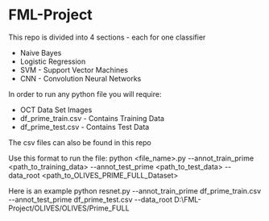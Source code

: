 # FML-Project

This repo is divided into 4 sections - each for one classifier 
* Naive Bayes 
* Logistic Regression
* SVM - Support Vector Machines
* CNN - Convolution Neural Networks

In order to run any python file you will require:
* OCT Data Set Images 
* df_prime_train.csv - Contains Training Data 
* df_prime_test.csv - Contains Test Data 

The csv files can also be found in this repo

Use this format to run the file: 
python <file_name>.py --annot_train_prime <path_to_training_data> --annot_test_prime <path_to_test_data> --data_root <path_to_OLIVES_PRIME_FULL_Dataset>

Here is an example 
python resnet.py --annot_train_prime df_prime_train.csv --annot_test_prime df_prime_test.csv --data_root D:\FML-Project/OLIVES/OLIVES/Prime_FULL
